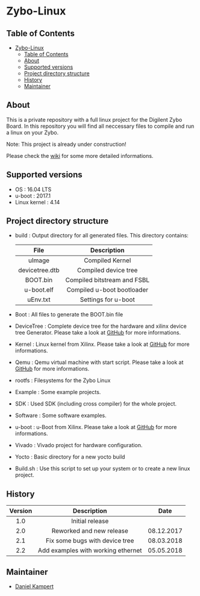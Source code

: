 # Zybo-Linux

## Table of Contents

- [Zybo-Linux](#zybo-linux)
  - [Table of Contents](#table-of-contents)
  - [About](#about)
  - [Supported versions](#supported-versions)
  - [Project directory structure](#project-directory-structure)
  - [History](#history)
  - [Maintainer](#maintainer)

## About

This is a private repository with a full linux project for the Digilent Zybo Board. 
In this repository you will find all neccessary files to compile and run a linux on your Zybo.

Note: This project is already under construction!

Please check the [wiki](https://gitlab.com/Kampi/Zybo-Linux/wikis/home) for some more detailed informations.

## Supported versions

- OS	 	: 16.04 LTS
- u-boot 	: 2017.1
- Linux kernel 	: 4.14

## Project directory structure

- build : Output directory for all generated files. This directory contains:

    | File               | Description                  |
    |:------------------:|:----------------------------:|
    | uImage             | Compiled Kernel              |
    | devicetree.dtb     | Compiled device tree         |
    | BOOT.bin           | Compiled bitstream and FSBL  |
    | u-boot.elf         | Compiled u-boot bootloader   |
    | uEnv.txt | Settings for u-boot          |

- Boot : All files to generate the BOOT.bin file
- DeviceTree : Complete device tree for the hardware and xilinx device tree Generator. Please take a look at [GitHub](https://github.com/Xilinx/device-tree-xlnx) for more informations.
- Kernel : Linux kernel from Xilinx. Please take a look at [GitHub](https://github.com/Xilinx/linux-xlnx) for more informations.
- Qemu : Qemu virtual machine with start script. Please take a look at [GitHub](https://github.com/Xilinx/qemu) for more informations.
- rootfs : Filesystems for the Zybo Linux
- Example : Some example projects.
- SDK : Used SDK (including cross compiler) for the whole project.
- Software : Some software examples.
- u-boot : u-Boot from Xilinx. Please take a look at [GitHub](https://github.com/Xilinx/u-boot-xlnx) for more informations.
- Vivado : Vivado project for hardware configuration.
- Yocto : Basic directory for a new yocto build
- Build.sh : Use this script to set up your system or to create a new linux project.

## History

| Version   | Description                    | Date       |
|:---------:|:------------------------------:|:----------:|
| 1.0       | Initial release                |            |
| 2.0       | Reworked and new release       | 08.12.2017 |
| 2.1       | Fix some bugs with device tree | 08.03.2018 |
| 2.2       | Add examples with working ethernet  | 05.05.2018 |

## Maintainer

- [Daniel Kampert](DanielKampert@kampis-elektroecke.de)
